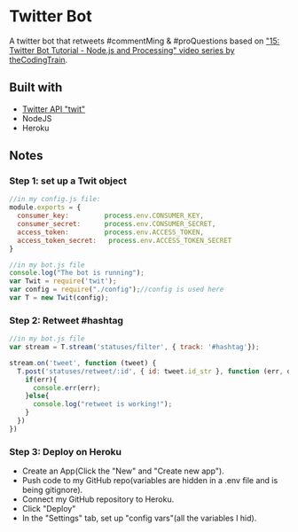# Twitter Bot

A twitter bot that retweets #commentMing & #proQuestions based on ["15: Twitter Bot Tutorial - Node.js and Processing" video series by theCodingTrain](https://www.youtube.com/playlist?list=PLRqwX-V7Uu6atTSxoRiVnSuOn6JHnq2yV).

## Built with

- [Twitter API "twit"](https://github.com/ttezel/twit)
- NodeJS
- Heroku

## Notes

### Step 1: set up a Twit object

```js
//in my config.js file:
module.exports = {
  consumer_key:         process.env.CONSUMER_KEY,
  consumer_secret:      process.env.CONSUMER_SECRET,
  access_token:         process.env.ACCESS_TOKEN,
  access_token_secret:   process.env.ACCESS_TOKEN_SECRET
}

//in my bot.js file
console.log("The bot is running");
var Twit = require('twit');
var config = require("./config");//config is used here
var T = new Twit(config);
```

### Step 2: Retweet #hashtag

```js
//in my bot.js file
var stream = T.stream('statuses/filter', { track: '#hashtag'});

stream.on('tweet', function (tweet) {
  T.post('statuses/retweet/:id', { id: tweet.id_str }, function (err, data, response) {
    if(err){
      console.err(err);
    }else{
      console.log("retweet is working!");
    }
  })
})
```

### Step 3: Deploy on Heroku

- Create an App(Click the "New" and "Create new app").
- Push code to my GitHub repo(variables are hidden in a .env file and is being gitignore).
- Connect my GitHub repository to Heroku.
- Click "Deploy"
- In the "Settings" tab, set up "config vars"(all the variables I hid).
